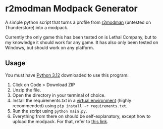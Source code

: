# r2modman Modpack Generator

A simple python script that turns a profile from [r2modman](https://github.com/ebkr/r2modmanPlus) (untested on Thunderstore) into a modpack.

Currently the only game this has been tested on is Lethal Company, but to my knowledge it should work for any game. It has also only been tested on Windows, but should work on any platform.

## Usage

You must have [Python 3.12](https://www.python.org/downloads/) downloaded to use this program.

1. Click on Code > Download ZIP
2. Unzip the file.
3. Open the directory in your terminal of choice.
4. Install the requirements.txt in a [virtual environment](https://docs.python.org/3/library/venv.html) (highly recommended) using `pip install -r requirements.txt`.
5. Run the script using `python main.py`.
6. Everything from there on should be self-explanatory, except how to upload the modpack. For that, refer to [this link](https://h3vr-modding.github.io/wiki/creating/thunderstore/modpacks.html#uploading-your-mod).

